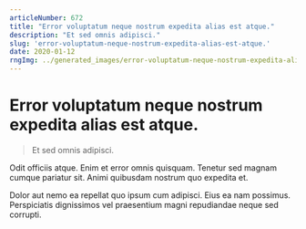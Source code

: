 ```yaml
---
articleNumber: 672
title: "Error voluptatum neque nostrum expedita alias est atque."
description: "Et sed omnis adipisci."
slug: 'error-voluptatum-neque-nostrum-expedita-alias-est-atque.'
date: 2020-01-12
rngImg: ../generated_images/error-voluptatum-neque-nostrum-expedita-alias-est-atque..jpg
---
```


# Error voluptatum neque nostrum expedita alias est atque.

> Et sed omnis adipisci.

Odit officiis atque. Enim et error omnis quisquam. Tenetur sed magnam cumque pariatur sit. Animi quibusdam nostrum quo expedita et.
 Dolor aut nemo ea repellat quo ipsum cum adipisci. Eius ea nam possimus. Perspiciatis dignissimos vel praesentium magni repudiandae neque sed corrupti.

